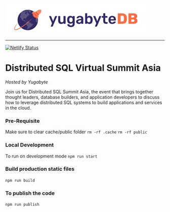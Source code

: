<img src="https://github.com/yugabyte/yugabyte-db/raw/master/architecture/images/ybDB_horizontal.jpg" align="center" alt="YugabyteDB"/>

---------------------------------------

[![Netlify Status](https://api.netlify.com/api/v1/badges/0888bf93-d73a-40f9-8c6c-8bbbf56812c9/deploy-status)](https://app.netlify.com/sites/stupefied-euler-dfdd06/deploys)

# Distributed SQL Virtual Summit Asia
*Hosted by Yugabyte*

Join us for Distributed SQL Summit Asia, the event that brings together thought leaders, database builders, and application developers to discuss how to leverage distributed SQL systems to build applications and services in the cloud.

### Pre-Requisite
Make sure to clear cache/public folder
`rm -rf .cache`
`rm -rf public`

### Local Development

To run on development mode
`npm run start`

### Build production static files
`npm run build`

### To publish the code
`npm run publish`
